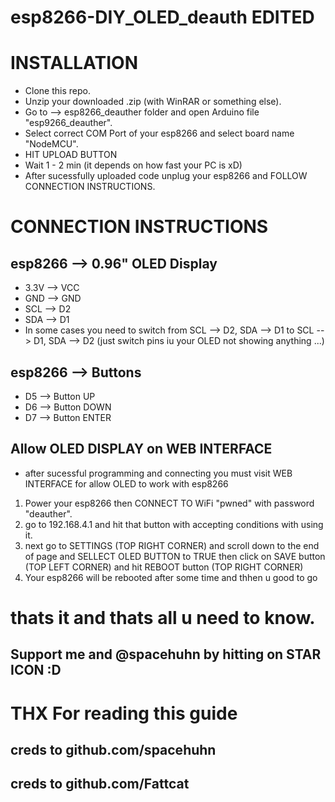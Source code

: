 # esp8266-DIY_OLED_deauth EDITED


# INSTALLATION

- Clone this repo.
- Unzip your downloaded .zip (with WinRAR or something else).
- Go to --> esp8266_deauther folder and open Arduino file "esp9266_deauther".
- Select correct COM Port of your esp8266 and select board name "NodeMCU".
- HIT UPLOAD BUTTON
- Wait  1 - 2 min (it depends on how fast your PC is xD)
- After sucessfully uploaded code unplug your esp8266 and FOLLOW CONNECTION INSTRUCTIONS.
# CONNECTION INSTRUCTIONS

## esp8266 --> 0.96" OLED Display
- 3.3V  --> VCC
-  GND --> GND
-  SCL  --> D2
-  SDA  --> D1
-  In some cases you need to switch from SCL --> D2, SDA --> D1 to SCL --> D1, SDA --> D2 (just switch pins iu your OLED not showing anything ...)
## esp8266  --> Buttons
- D5  --> Button UP
- D6  --> Button DOWN
- D7  --> Button ENTER

## Allow OLED DISPLAY on WEB INTERFACE
- after sucessful programming and connecting you must visit WEB INTERFACE for allow OLED to work with esp8266
1. Power your esp8266 then CONNECT TO WiFi "pwned" with password "deauther".
2. go to 192.168.4.1 and hit that button with accepting conditions with using it.
3. next go to SETTINGS (TOP RIGHT CORNER) and scroll down to the end of page and SELLECT OLED BUTTON to TRUE then click on SAVE button (TOP LEFT CORNER) and hit REBOOT button (TOP RIGHT CORNER)
4. Your esp8266 will be rebooted after some time and thhen u good to go
# thats it and thats all u need to know.
## Support me and @spacehuhn by hitting on STAR ICON :D
# THX For reading this guide
## creds to github.com/spacehuhn
## creds to github.com/Fattcat
